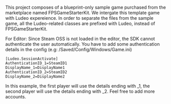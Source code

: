 This project composes of a blueprint-only sample game purchased from the marketplace named FPSGameStarterKit. We intergate this template game with Ludeo expereience. In order to separate the files from the sample game, all the Ludeo-related classes are prefixed with Ludeo, instead of FPSGameStarterKit.

For Editor:
Since Steam OSS is not loaded in the editor, the SDK cannot authenticate the user automatically. You have to add some authentication details in the config (e.g: /Saved/Config/Windows/Game.ini)

```
[Ludeo.SessionActivate]
AuthenticationID_1=SteamID1
DisplayName_1=DisplayName1
AuthenticationID_2=SteamID2
DisplayName_2=DisplayName2
```

In this example, the first player will use the details ending with _1, the second player will use the details ending with _2. Feel free to add more accounts.
